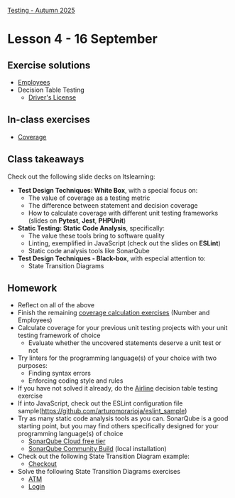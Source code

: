 [Testing - Autumn 2025](https://github.com/arturomorarioja-kea/SD_Testing_E25/blob/main/README.md)

# Lesson 4 - 16 September

## Exercise solutions
- [Employees](https://github.com/arturomorarioja-ek/SD_Testing_E25/blob/main/Lesson03/01%20Employees.md) 
- Decision Table Testing
  - [Driver's License](https://github.com/arturomorarioja-ek/SD_Testing_E25/blob/main/Lesson02/08%20EP%20BV%20DT%20Driver's%20license.md)
    
## In-class exercises
- [Coverage](https://github.com/arturomorarioja-ek/SD_Testing_E25/blob/main/Lesson04/01%20Coverage.md)

## Class takeaways
Check out the following slide decks on Itslearning:
- **Test Design Techniques: White Box**, with a special focus on:
  - The value of coverage as a testing metric
  - The difference between statement and decision coverage
  - How to calculate coverage with different unit testing frameworks (slides on **Pytest**, **Jest**, **PHPUnit**) 
- **Static Testing: Static Code Analysis**, specifically:
  - The value these tools bring to software quality
  - Linting, exemplified in JavaScript (check out the slides on **ESLint**)
  - Static code analysis tools like SonarQube
- **Test Design Techniques - Black-box**, with especial attention to:
  - State Transition Diagrams

## Homework
- Reflect on all of the above
- Finish the remaining [coverage calculation exercises](https://github.com/arturomorarioja-ek/SD_Testing_E25/edit/main/Lesson04/01%20Coverage.md) (Number and Employees)
- Calculate coverage for your previous unit testing projects with your unit testing framework of choice
  - Evaluate whether the uncovered statements deserve a unit test or not
- Try linters for the programming language(s) of your choice with two purposes:
  - Finding syntax errors
  - Enforcing coding style and rules
- If you have not solved it already, do the [Airline](https://github.com/arturomorarioja-ek/SD_Testing_E25/blob/main/Lesson02/09%20DT%20Airline.md) decision table testing exercise
- If into JavaScript, check out the ESLint configuration file sample(https://github.com/arturomorarioja/eslint_sample)
- Try as many static code analysis tools as you can. SonarQube is a good starting point, but you may find others specifically designed for your programming language(s) of choice
  - [SonarQube Cloud free tier](https://www.sonarsource.com/blog/the-new-sonarqube-free-tier-is-here)  
  - [SonarQube Community Build](https://www.sonarsource.com/open-source-editions/sonarqube-community-edition) (local installation)
- Check out the following State Transition Diagram example:
  - [Checkout](https://github.com/arturomorarioja-ek/SD_Testing_E25/blob/main/Lesson03/02%20ST%20Checkout.md)
- Solve the following State Transition Diagrams exercises
  - [ATM](https://github.com/arturomorarioja-ek/SD_Testing_E25/blob/main/Lesson03/03%20ST%20ATM.md)
  - [Login](https://github.com/arturomorarioja-ek/SD_Testing_E25/blob/main/Lesson03/04%20ST%20Login)
